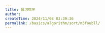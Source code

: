 ```yaml
---
title: 冒泡排序
author:
createTime: 2024/11/08 03:39:36
permalink: /basics/algorithm/sort/m3foubll/
---
```


